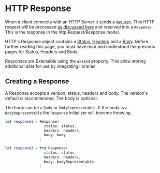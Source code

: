 # HTTP Response

When a client connects with an HTTP Server it sends a [`Request`](request.md). This HTTP request will be processed [as discussed here](../concepts/http.md) and resolved into a `Response`. This is the response in the http Request/Response model.

HTTP's Response object contains a [Status](status.md), [Headers](headers.md) and a [Body](body.md). Before further reading this page, you must have read and understood the previous pages for Status, Headers and Body.

Responses are Extensible using the `extend` property. This allow storing additional data for use by integrating libraries.

## Creating a Response

A Response accepts a version, status, headers and body. The version's default is recommended. The body is optional.

The body can be a `Body` or `BodyRepresentable`. If the body is a `BodyRepresentable` the `Response` initializer will become throwing.

```swift
let response1 = Response(
                  status: status,
                  headers: headers,
                  body: body
                )

let response2 = try Response(
                  status: status,
                  headers: headers,
                  body: bodyRepresentable
                )
```
